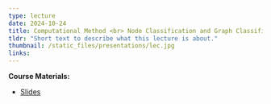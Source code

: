 ```yaml
---
type: lecture
date: 2024-10-24
title: Computational Method <br> Node Classification and Graph Classification
tldr: "Short text to describe what this lecture is about."
thumbnail: /static_files/presentations/lec.jpg
links: 
---
```

**Course Materials:**
- [Slides](/static_files/presentations/slides_lec_8.pdf)
